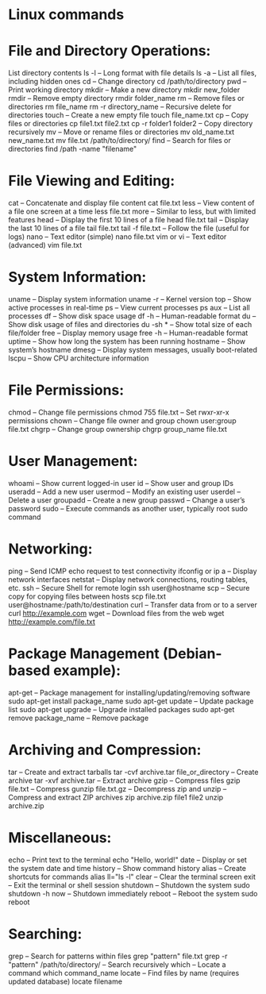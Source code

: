 # Linux commands 
# File and Directory Operations:
List directory contents
ls -l – Long format with file details
ls -a – List all files, including hidden ones
cd – Change directory
cd /path/to/directory
pwd – Print working directory
mkdir – Make a new directory
mkdir new_folder
rmdir – Remove empty directory
rmdir folder_name
rm – Remove files or directories
rm file_name
rm -r directory_name – Recursive delete for directories
touch – Create a new empty file
touch file_name.txt
cp – Copy files or directories
cp file1.txt file2.txt
cp -r folder1 folder2 – Copy directory recursively
mv – Move or rename files or directories
mv old_name.txt new_name.txt
mv file.txt /path/to/directory/
find – Search for files or directories
find /path -name "filename"

# File Viewing and Editing:
cat – Concatenate and display file content
cat file.txt
less – View content of a file one screen at a time
less file.txt
more – Similar to less, but with limited features
head – Display the first 10 lines of a file
head file.txt
tail – Display the last 10 lines of a file
tail file.txt
tail -f file.txt – Follow the file (useful for logs)
nano – Text editor (simple)
nano file.txt
vim or vi – Text editor (advanced)
vim file.txt

# System Information:
uname – Display system information
uname -r – Kernel version
top – Show active processes in real-time
ps – View current processes
ps aux – List all processes
df – Show disk space usage
df -h – Human-readable format
du – Show disk usage of files and directories
du -sh * – Show total size of each file/folder
free – Display memory usage
free -h – Human-readable format
uptime – Show how long the system has been running
hostname – Show system’s hostname
dmesg – Display system messages, usually boot-related
lscpu – Show CPU architecture information

# File Permissions:
chmod – Change file permissions
chmod 755 file.txt – Set rwxr-xr-x permissions
chown – Change file owner and group
chown user:group file.txt
chgrp – Change group ownership
chgrp group_name file.txt

# User Management:
whoami – Show current logged-in user
id – Show user and group IDs
useradd – Add a new user
usermod – Modify an existing user
userdel – Delete a user
groupadd – Create a new group
passwd – Change a user’s password
sudo – Execute commands as another user, typically root
sudo command

# Networking:
ping – Send ICMP echo request to test connectivity
ifconfig or ip a – Display network interfaces
netstat – Display network connections, routing tables, etc.
ssh – Secure Shell for remote login
ssh user@hostname
scp – Secure copy for copying files between hosts
scp file.txt user@hostname:/path/to/destination
curl – Transfer data from or to a server
curl http://example.com
wget – Download files from the web
wget http://example.com/file.txt

# Package Management (Debian-based example):
apt-get – Package management for installing/updating/removing software
sudo apt-get install package_name
sudo apt-get update – Update package list
sudo apt-get upgrade – Upgrade installed packages
sudo apt-get remove package_name – Remove package

# Archiving and Compression:
tar – Create and extract tarballs
tar -cvf archive.tar file_or_directory – Create archive
tar -xvf archive.tar – Extract archive
gzip – Compress files
gzip file.txt – Compress
gunzip file.txt.gz – Decompress
zip and unzip – Compress and extract ZIP archives
zip archive.zip file1 file2
unzip archive.zip

# Miscellaneous:
echo – Print text to the terminal
echo "Hello, world!"
date – Display or set the system date and time
history – Show command history
alias – Create shortcuts for commands
alias ll="ls -l"
clear – Clear the terminal screen
exit – Exit the terminal or shell session
shutdown – Shutdown the system
sudo shutdown -h now – Shutdown immediately
reboot – Reboot the system
sudo reboot 

# Searching:
grep – Search for patterns within files
grep "pattern" file.txt
grep -r "pattern" /path/to/directory/ – Search recursively
which – Locate a command
which command_name
locate – Find files by name (requires updated database)
locate filename
